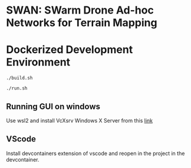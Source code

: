 # SWAN: SWarm Drone Ad-hoc Networks for Terrain Mapping

# Dockerized Development Environment

`./build.sh`

`./run.sh`

## Running GUI on windows
Use wsl2 and install VcXsrv Windows X Server from this [link](https://sourceforge.net/projects/vcxsrv/)

## VScode

Install devcontainers extension of vscode and reopen in the project in the devcontainer.
